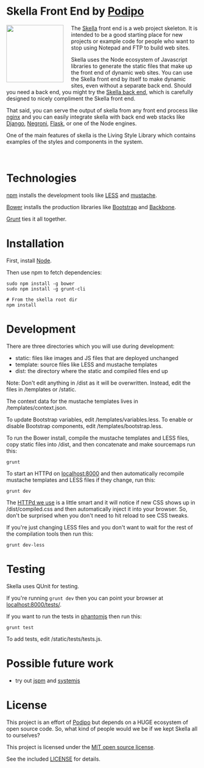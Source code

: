 # Skella Front End by [Podipo](https://podipo.com/)

<div style="text-align: center;">
	<img width="150" style="float: left; margin: 0 20px 2px 0;"  src="http://podipo.github.io/skella/images/Skella-logo-300.png" /> 
</div>

The [Skella](http://github.com/podipo/skella/) front end is a web project skeleton. It is intended to be a good starting place for new projects or example code for people who want to stop using Notepad and FTP to build web sites.

Skella uses the Node ecosystem of Javascript libraries to generate the static files that make up the front end of dynamic web sites.  You can use the Skella front end by itself to make dynamic sites, even without a separate back end.  Should you need a back end, you might try the [Skella back end](https://github.com/podipo/skellago/), which is carefully designed to nicely compliment the Skella front end.


That said, you can serve the output of skella from any front end process like [nginx](http://nginx.org/) and you can easily integrate skella with back end web stacks like [Django](https://www.djangoproject.com/), [Negroni](https://github.com/codegangsta/negroni), [Flask](http://flask.pocoo.org/), or one of the Node engines.


One of the main features of skella is the Living Style Library which contains examples of the styles and components in the system.

<br style="clear: both;" >

# Technologies

[npm](https://www.npmjs.org/) installs the development tools like [LESS](http://lesscss.org/) and [mustache](https://github.com/janl/mustache.js).

[Bower](http://bower.io/) installs the production libraries like [Bootstrap](http://getbootstrap.com/) and [Backbone](http://backbonejs.org/).

[Grunt](http://gruntjs.com/) ties it all together.

# Installation

First, install [Node](http://nodejs.org/).

Then use npm to fetch dependencies:

	sudo npm install -g bower
	sudo npm install -g grunt-cli

	# From the skella root dir
	npm install


# Development

There are three directories which you will use during development:

- static: files like images and JS files that are deployed unchanged
- template: source files like LESS and mustache templates
- dist: the directory where the static and compiled files end up

Note: Don't edit anything in /dist as it will be overwritten.  Instead, edit the files in /templates or /static.

The context data for the mustache templates lives in /templates/context.json.

To update Bootstrap variables, edit /templates/variables.less. To enable or disable Bootstrap components, edit /templates/bootstrap.less.

To run the Bower install, compile the mustache templates and LESS files, copy static files into /dist, and then concatenate and make sourcemaps run this:

	grunt 

To start an HTTPd on [localhost:8000](http://localhost:8000/) and then automatically recompile mustache templates and LESS files if they change, run this:

	grunt dev

The [HTTPd we use](http://www.browsersync.io/) is a little smart and it will notice if new CSS shows up in /dist/compiled.css and then automatically inject it into your browser.  So, don't be surprised when you don't need to hit reload to see CSS tweaks.

If you're just changing LESS files and you don't want to wait for the rest of the compilation tools then run this:

	grunt dev-less

# Testing

Skella uses QUnit for testing.

If you're running `grunt dev` then you can point your browser at [localhost:8000/tests/](http://localhost:8000/tests/). 

If you want to run the tests in [phantomjs](http://phantomjs.org/) then run this:

	grunt test

To add tests, edit /static/tests/tests.js.

# Possible future work

- try out [jspm](http://jspm.io/) and [systemjs](https://github.com/systemjs/systemjs)

# License

This project is an effort of [Podipo](http://podipo.com/) but depends on a HUGE ecosystem of open source code.  So, what kind of people would we be if we kept Skella all to ourselves?

This project is licensed under the [MIT open source license](http://opensource.org/licenses/MIT).

See the included [LICENSE](https://github.com/podipo/skella/blob/master/LICENSE) for details.
